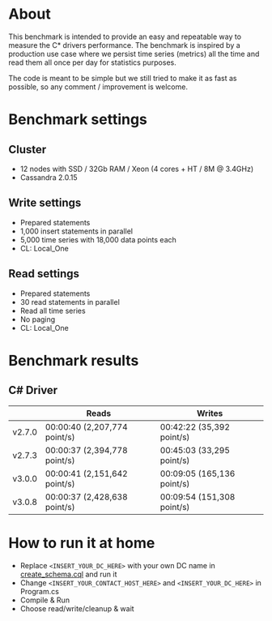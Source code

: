 # About
This benchmark is intended to provide an easy and repeatable way to measure the C* drivers performance.
The benchmark is inspired by a production use case where we persist time series (metrics) all the time and read them all once per day for statistics purposes.

The code is meant to be simple but we still tried to make it as fast as possible, so any comment / improvement is welcome.


# Benchmark settings
## Cluster
 - 12 nodes with SSD / 32Gb RAM / Xeon (4 cores + HT / 8M @ 3.4GHz)
 - Cassandra 2.0.15

## Write settings
 - Prepared statements
 - 1,000 insert statements in parallel
 - 5,000 time series with 18,000 data points each
 - CL: Local_One

## Read settings
 - Prepared statements
 - 30 read statements in parallel
 - Read all time series
 - No paging
 - CL: Local_One

# Benchmark results 
## C# Driver

|        | Reads                        | Writes                     |
|--------|------------------------------|----------------------------|
| v2.7.0 | 00:00:40 (2,207,774 point/s) | 00:42:22 (35,392 point/s)  |
| v2.7.3 | 00:00:37 (2,394,778 point/s) | 00:45:03 (33,295 point/s)  |
| v3.0.0 | 00:00:41 (2,151,642 point/s) | 00:09:05 (165,136 point/s) |
| v3.0.8 | 00:00:37 (2,428,638 point/s) | 00:09:54 (151,308 point/s) |

# How to run it at home
 - Replace `<INSERT_YOUR_DC_HERE>` with your own DC name in [create_schema.cql](https://github.com/Abc-Arbitrage/cassandra-csharp-benchmark/blob/master/create_schema.cql) and run it
 - Change `<INSERT_YOUR_CONTACT_HOST_HERE>` and `<INSERT_YOUR_DC_HERE>` in Program.cs
 - Compile & Run
 - Choose read/write/cleanup & wait
